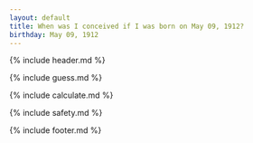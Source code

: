 ```yaml
---
layout: default
title: When was I conceived if I was born on May 09, 1912?
birthday: May 09, 1912
---
```


{% include header.md %}

{% include guess.md %}

{% include calculate.md %}

{% include safety.md %}

{% include footer.md %}



